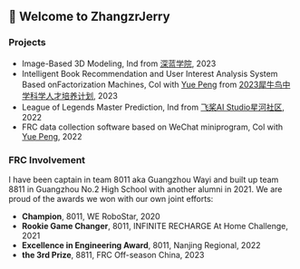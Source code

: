 ## 🙋 Welcome to ZhangzrJerry

### Projects
- Image-Based 3D Modeling, Ind from [深蓝学院](shenlanxueyuan.com), 2023
- Intelligent Book Recommendation and User Interest Analysis System Based onFactorization Machines, Col with [Yue Peng](https://github.com/polaron-andre) from [2023犀牛鸟中学科学人才培养计划](https://cloud.tencent.com/developer/article/2308943), 2023
- League of Legends Master Prediction, Ind from [飞桨AI Studio星河社区](aistudio.baidu.com), 2022
- FRC data collection software based on WeChat miniprogram, Col with [Yue Peng](https://github.com/polaron-andre), 2022

### FRC Involvement
I have been captain in team 8011 aka Guangzhou Wayi and built up team 8811 in Guangzhou No.2 High School with another alumni in 2021. We are proud of the awards we won with our own joint efforts:
- **Champion**, 8011, WE RoboStar, 2020
- **Rookie Game Changer**, 8011, INFINITE RECHARGE At Home Challenge, 2021
- **Excellence in Engineering Award**, 8011, Nanjing Regional, 2022
- **the 3rd Prize**, 8811, FRC Off-season China, 2023
